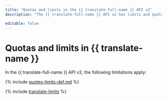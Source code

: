 ```yaml
---
title: "Quotas and limits in the {{ translate-full-name }} API v2"
description: "The {{ translate-full-name }} API v2 has limits and quotas on calls of a single API method, characters sent for translation, and characters sent for language detection. For more information about the service restrictions, read this article."

editable: false
---
```


# Quotas and limits in {{ translate-name }}

In the {{ translate-full-name }} API v2, the following limitations apply:

{% include [quotes-limits-def.md](../../_includes/quotes-limits-def.md) %}

{% include [translate-limits](../../_includes/translate-limits.md) %}